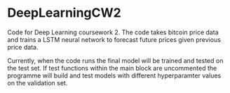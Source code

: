 # DeepLearningCW2

Code for Deep Learning coursework 2. The code takes bitcoin price data and trains a LSTM neural network to forecast future prices given previous price data. 

Currently, when the code runs the final model will be trained and tested on the test set. If test functions within the main block are uncommented the programme will build and test models with different hyperparamter values on the validation set. 
